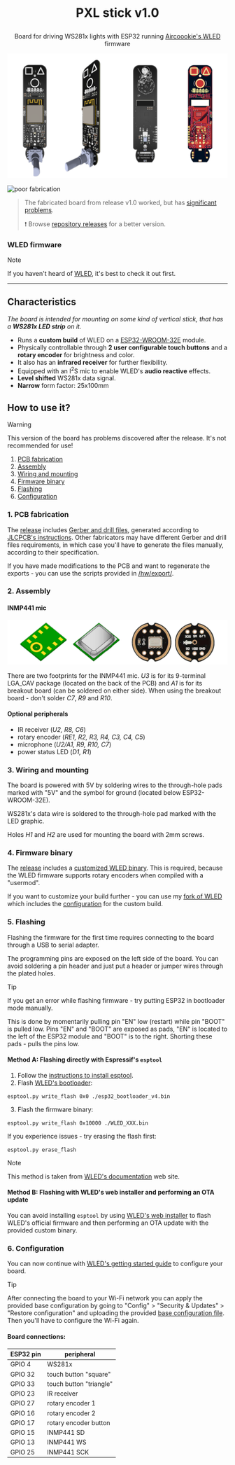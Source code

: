 # <p align="center">PXL stick v1.0</p>

<p align="center">
  Board for driving WS281x lights with ESP32 running <a href="https://github.com/Aircoookie/WLED">Aircoookie's WLED</a> firmware
</p>

![images of the 3D render of the board from different angles and of the PCB project][head_img]


![poor fabrication](https://img.shields.io/badge/poor-orangered?style=for-the-badge&label=fabrication%20result)
> The fabricated board from release v1.0 worked, but has [significant problems][releaselog_v1_0].
>
> :exclamation: Browse [repository releases][repo_releases] for a better version.


### WLED firmware
> [!NOTE]
> If you haven't heard of [WLED][wled_repo], it's best to check it out first.

---


## Characteristics
*The board is intended for mounting on some kind of vertical stick, that has a **WS281x LED strip** on it.*

 - Runs a **custom build** of WLED on a [ESP32-WROOM-32E][esp32_wroom_32e] module.
 - Physically controllable through **2 user configurable touch buttons** and a **rotary encoder** for brightness and color.
 - It also has an **infrared receiver** for further flexibility.
 - Equipped with an I<sup>2</sup>S mic to enable WLED's **audio reactive** effects.
 - **Level shifted** WS281x data signal.
 - **Narrow** form factor: 25x100mm


## How to use it?
> [!WARNING]
> This version of the board has problems discovered after the release. It's not recommended for use!


1. [PCB fabrication](#1-pcb-fabrication)
2. [Assembly](#2-assembly)
3. [Wiring and mounting](#3-wiring-and-mounting)
4. [Firmware binary](#4-firmware-binary)
5. [Flashing](#5-flashing)
6. [Configuration](#6-configuration)


### 1. PCB fabrication
The [release][repo_release_v1_0] includes [Gerber and drill files][dw_gerbers], generated according to [JLCPCB's instructions][jlcpcb_gerbers_spec]. Other fabricators may have different Gerber and drill files requirements, in which case you'll have to generate the files manually, according to their specification.

If you have made modifications to the PCB and want to regenerate the exports - you can use the scripts provided in [/hw/export/](/hw/export/).


### 2. Assembly
#### INMP441 mic
![INMP441 variants][inmp441_variants_img]

There are two footprints for the INMP441 mic. *U3* is for its 9-terminal LGA_CAV package (located on the back of the PCB) and *A1* is for its breakout board (can be soldered on either side). When using the breakout board - don't solder *C7*, *R9* and *R10*.

#### Optional peripherals
 - IR receiver (*U2, R8, C6*)
 - rotary encoder (*RE1, R2, R3, R4, C3, C4, C5*)
 - microphone (*U2/A1, R9, R10, C7*)
 - power status LED (*D1, R1*)

### 3. Wiring and mounting
The board is powered with 5V by soldering wires to the through-hole pads marked with "5V" and the symbol for ground (located below ESP32-WROOM-32E).

WS281x's data wire is soldered to the through-hole pad marked with the LED graphic.

Holes *H1* and *H2* are used for mounting the board with 2mm screws.


### 4. Firmware binary
The [release][repo_release_v1_0] includes a [customized WLED binary][dw_binary]. This is required, because the WLED firmware supports rotary encoders when compiled with a "usermod".

If you want to customize your build further - you can use my [fork of WLED][wled_fork] which includes the [configuration][wled_fork_cfg] for the custom build.


### 5. Flashing
Flashing the firmware for the first time requires connecting to the board through a USB to serial adapter.

The programming pins are exposed on the left side of the board. You can avoid soldering a pin header and just put a header or jumper wires through the plated holes.

> [!TIP]
> If you get an error while flashing firmware - try putting ESP32 in bootloader mode manually.
>
> This is done by momentarily pulling pin "EN" low (restart) while pin "BOOT" is pulled low. Pins "EN" and "BOOT" are exposed as pads, "EN" is located to the left of the ESP32 module and "BOOT" is to the right. Shorting these pads - pulls the pins low.


#### Method A: Flashing directly with Espressif's `esptool`
1. Follow the [instructions to install esptool][esptool_install].
2. Flash [WLED's bootloader][dw_bootloader]:
```
esptool.py write_flash 0x0 ./esp32_bootloader_v4.bin
```
3. Flash the firmware binary:
```
esptool.py write_flash 0x10000 ./WLED_XXX.bin
```

If you experience issues - try erasing the flash first:
```
esptool.py erase_flash
```

> [!NOTE]
> This method is taken from [WLED's documentation][wled_flash_method2] web site.


#### Method B: Flashing with WLED's web installer and performing an OTA update
You can avoid installing `esptool` by using [WLED's web installer][wled_web_installer] to flash WLED's official firmware and then performing an OTA update with the provided custom binary.


### 6. Configuration
You can now continue with [WLED's getting started guide][wled_getting_started_guide] to configure your board.

> [!TIP]
> After connecting the board to your Wi-Fi network you can apply the provided base configuration by going to "Config" > "Security & Updates" > "Restore configuration" and uploading the provided [base configuration file][dw_base_cfg]. Then you'll have to configure the Wi-Fi again.

#### Board connections:
| ESP32 pin | peripheral              |
|-----------|-------------------------|
| GPIO 4    | WS281x                  |
| GPIO 32   | touch button "square"   |
| GPIO 33   | touch button "triangle" |
| GPIO 23   | IR receiver             |
| GPIO 27   | rotary encoder 1        |
| GPIO 16   | rotary encoder 2        |
| GPIO 17   | rotary encoder button   |
| GPIO 15   | INMP441 SD              |
| GPIO 13   | INMP441 WS              |
| GPIO 25   | INMP441 SCK             |


<!-- links -->
[head_img]: /doc/assets/head.png
[inmp441_variants_img]: /doc/assets/inmp441_variants.png

[releaselog_v1_0]: /doc/releaselog.md#v10---2023-06-11 "/doc/releaselog.md"
[repo_release_v1_0]: https://github.com/VasilKalchev/PXLstick/releases/tag/v1.0 "PXL stick release v1.0"
[repo_releases]: https://github.com/VasilKalchev/PXLstick/releases "All PXL stick releases"

[wled_repo]: https://github.com/Aircoookie/WLED "WLED's repository"
[esp32_wroom_32e]: https://www.espressif.com/sites/default/files/documentation/esp32-wroom-32e_esp32-wroom-32ue_datasheet_en.pdf "ESP32-WROOM-32E datasheet"
[inmp441]: https://invensense.tdk.com/wp-content/uploads/2015/02/INMP441.pdf "INMP441 datasheet"
[jlcpcb_gerbers_spec]: https://jlcpcb.com/help/article/362-how-to-generate-gerber-and-drill-files-in-kicad-7 "JLCPCB: How to generate Gerber and drill files in KiCad 7"

[dw_gerbers]: https://github.com/VasilKalchev/PXLstick/releases/download/v1.0/gerbers_jlcpcb.zip "Download gerbers_jlcpcb.zip"
[dw_binary]: https://github.com/VasilKalchev/PXLstick/releases/download/v1.0/WLED_0.14.3_PXLstick_v1.0.bin "Download WLED_0.14.3_PXLstick_v1.0.bin"
[dw_bootloader]: https://github.com/Aircoookie/WLED/releases/download/v0.13.1/esp32_bootloader_v4.bin "Download esp32_bootloader_v4.bin"
[dw_base_cfg]: https://github.com/VasilKalchev/PXLstick/releases/download/v1.0/WLED_0.14.3_PXLstick_v1.0_basecfg.json "Download WLED_0.14.3_PXLstick_v1.0_basecfg.json"

[wled_fork]: https://github.com/VasilKalchev/WLED "Fork of WLED repository for custom builds"
[wled_fork_cfg]: https://github.com/VasilKalchev/WLED/blob/4febf0a671bf4d266bcb785312891e56a2469468/platformio.ini#L836-L875 "Custom build configuration for PXL stick v1"

[esptool_install]: https://docs.espressif.com/projects/esptool/en/latest/esp32/ "Espressif's esptool.py documentation"
[wled_web_installer]: https://install.wled.me/

[wled_flash_method2]: https://kno.wled.ge/basics/install-binary/#:~:text=properly%20by%20WLED.-,Flashing%20method%202%3A%20esptool,-First%20of%20all "WLED's flashing guide: method 2"
[wled_getting_started_guide]: https://kno.wled.ge/basics/getting-started/#:~:text=3.%20Use%20a%20WiFi%20device%20to%20connect%20to%20the%20access%20point%20WLED%2DAP "WLED's getting started guide: Wi-Fi configuration"



<!--
<details>
<summary>/readme.md checklist</summary>

 - [x] set current version (after project name)
 - [x] set fabrication status
 - [x] update sections: [Characteristics](#characteristics) and [How to use it?](#how-to-use-it)
 - [x] comment out this "checklist" and "templates" sections

</details>
-->

<!--
<details>
<summary>/readme.md templates</summary>

## "Fabrication result" section:

![bad fabrication](https://img.shields.io/badge/bad-firebrick?style=for-the-badge&label=fabrication%20result)
> The fabricated board from release vX.Y [didn't work](/doc/releaselog.md#vXY---202Y-MM-DD).
>
> :exclamation: Browse [repository releases][repo_releases] for a better version.

---

![poor fabrication](https://img.shields.io/badge/poor-orangered?style=for-the-badge&label=fabrication%20result)
> The fabricated board from release vX.Y worked, but has [significant problems](/doc/releaselog.md#vXY---202Y-MM-DD).
>
> :exclamation: Browse [repository releases][repo_releases] for a better version.

---

![average fabrication](https://img.shields.io/badge/average-yellow?style=for-the-badge&label=fabrication%20result)
> The fabricated board from release vX.Y worked, but has [some problems](/doc/releaselog.md#vXY---202Y-MM-DD).
>
> :grey_exclamation: Browse [repository releases][repo_releases] for a better version.

---

![ok fabrication](https://img.shields.io/badge/ok-greenyellow?style=for-the-badge&label=fabrication%20result)
> The fabricated board from release vX.Y worked, but has [minor problems](/doc/releaselog.md#vXY---202Y-MM-DD).
>
> :memo: Browse [repository releases][repo_releases] for a better version.

---

![good fabrication](https://img.shields.io/badge/good-limegreen?style=for-the-badge&label=fabrication%20result)
> The fabricated board from release vX.Y worked without problems!
>
> :tada: Recommended for fabrication.

---

![in development](https://img.shields.io/badge/in_development-dimgrey?style=for-the-badge&label=fabrication%20result)
> This version is currently in development...
>
> :hourglass_flowing_sand: Wait for the release or browse [repository releases][repo_releases] for an older, completed version.

---

![will not fabricate](https://img.shields.io/badge/won\'t_be_fabricated-firebrick?style=for-the-badge&label=fabrication%20result)
> Release vX.Y won't be fabricated, because ... .
>
> :exclamation: Browse [repository releases][repo_releases] for a better version.

---

![fix, not fabricated](https://img.shields.io/badge/fix%20(not%20fabricated)-indigo?style=for-the-badge&label=fabrication%20result)
> [Release vX.Y](/doc/releaselog.md#vX.Y) is a fix for vX.Y, but was not fabricated at the time of release.
>
> :memo: Check the latest [release note of this version](https://github.com/VasilKalchev/PXLstick/releases/tag/vX.Y) for a possible update on the fabrication status.

</details>
-->
